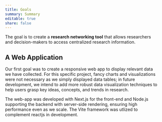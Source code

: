 ```yaml
---
title: Goals
summary: Summary
editable: true
share: false
---
```


The goal is to create a <b>research networking tool</b> that allows researchers and decision-makers to access centralized research information.

## A Web Application

Our first goal was to create a responsive web app to display relevant data we have collected. For this specific project, fancy charts and visualizations were not necessary as we simply displayed data tables; in future development, we intend to add more robust data visualization techniques to help users grasp key ideas, concepts, and trends in research.  

The web-app was developed with Next.js for the front-end and Node.js supporting the backend with server-side rendering, ensuring high performance even as we scale. The Vite framework was utlized to complement reactjs in development.  
